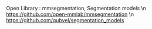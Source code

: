 Open Library : mmsegmentation, Segmentation models \n
https://github.com/open-mmlab/mmsegmentation \n
https://github.com/qubvel/segmentation_models
